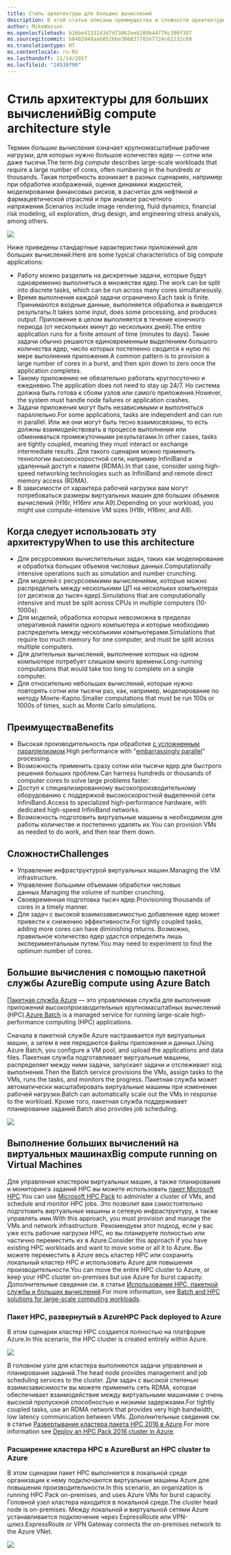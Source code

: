 ```yaml
---
title: Стиль архитектуры для больших вычислений
description: В этой статье описаны преимущества и сложности архитектуры больших вычислений в Azure, а также содержатся рекомендации по ее разработке
author: MikeWasson
ms.openlocfilehash: b16be4133143d7d73062eeb280b44779c390f387
ms.sourcegitcommit: b0482d49aab0526be386837702e7724c61232c60
ms.translationtype: HT
ms.contentlocale: ru-RU
ms.lasthandoff: 11/14/2017
ms.locfileid: "24539790"
---
```

# <a name="big-compute-architecture-style"></a><span data-ttu-id="806cc-103">Стиль архитектуры для больших вычислений</span><span class="sxs-lookup"><span data-stu-id="806cc-103">Big compute architecture style</span></span>

<span data-ttu-id="806cc-104">Термин *большие вычисления* означает крупномасштабные рабочие нагрузки, для которых нужно большое количество ядер — сотни или даже тысячи.</span><span class="sxs-lookup"><span data-stu-id="806cc-104">The term *big compute* describes large-scale workloads that require a large number of cores, often numbering in the hundreds or thousands.</span></span> <span data-ttu-id="806cc-105">Такая потребность возникает в разных сценариях, например при обработке изображений, оценке динамики жидкостей, моделировании финансовых рисков, в расчетах для нефтяной и фармацевтической отраслей и при анализе расчетного напряжения.</span><span class="sxs-lookup"><span data-stu-id="806cc-105">Scenarios include image rendering, fluid dynamics, financial risk modeling, oil exploration, drug design, and engineering stress analysis, among others.</span></span>

![](./images/big-compute-logical.png)

<span data-ttu-id="806cc-106">Ниже приведены стандартные характеристики приложений для больших вычислений:</span><span class="sxs-lookup"><span data-stu-id="806cc-106">Here are some typical characteristics of big compute applications:</span></span>

- <span data-ttu-id="806cc-107">Работу можно разделить на дискретные задачи, которые будут одновременно выполняться в множестве ядер.</span><span class="sxs-lookup"><span data-stu-id="806cc-107">The work can be split into discrete tasks, which can be run across many cores simultaneously.</span></span>
- <span data-ttu-id="806cc-108">Время выполнения каждой задачи ограничено.</span><span class="sxs-lookup"><span data-stu-id="806cc-108">Each task is finite.</span></span> <span data-ttu-id="806cc-109">Принимаются входные данные, выполняется обработка и выводятся результаты.</span><span class="sxs-lookup"><span data-stu-id="806cc-109">It takes some input, does some processing, and produces output.</span></span> <span data-ttu-id="806cc-110">Приложение в целом выполняется в течение конечного периода (от нескольких минут до нескольких дней).</span><span class="sxs-lookup"><span data-stu-id="806cc-110">The entire application runs for a finite amount of time (minutes to days).</span></span> <span data-ttu-id="806cc-111">Такие задачи обычно решаются единовременным выделением большого количества ядер, число которых постепенно сводится к нулю по мере выполнения приложения.</span><span class="sxs-lookup"><span data-stu-id="806cc-111">A common pattern is to provision a large number of cores in a burst, and then spin down to zero once the application completes.</span></span> 
- <span data-ttu-id="806cc-112">Такому приложению не обязательно работать круглосуточно и ежедневно.</span><span class="sxs-lookup"><span data-stu-id="806cc-112">The application does not need to stay up 24/7.</span></span> <span data-ttu-id="806cc-113">Но система должна быть готова к сбоям узлов или самого приложения.</span><span class="sxs-lookup"><span data-stu-id="806cc-113">However, the system must handle node failures or application crashes.</span></span>
- <span data-ttu-id="806cc-114">Задачи приложения могут быть независимыми и выполняться параллельно.</span><span class="sxs-lookup"><span data-stu-id="806cc-114">For some applications, tasks are independent and can run in parallel.</span></span> <span data-ttu-id="806cc-115">Или же они могут быть тесно взаимосвязаны, то есть должны взаимодействовать в процессе выполнения или обмениваться промежуточными результатами.</span><span class="sxs-lookup"><span data-stu-id="806cc-115">In other cases, tasks are tightly coupled, meaning they must interact or exchange intermediate results.</span></span> <span data-ttu-id="806cc-116">Для такого сценария можно применить технологии высокоскоростной сети, например InfiniBand и удаленный доступ к памяти (RDMA).</span><span class="sxs-lookup"><span data-stu-id="806cc-116">In that case, consider using high-speed networking technologies such as InfiniBand and remote direct memory access (RDMA).</span></span> 
- <span data-ttu-id="806cc-117">В зависимости от характера рабочей нагрузки вам могут потребоваться размеры виртуальных машин для больших объемов вычислений (H16r, H16mr или A9).</span><span class="sxs-lookup"><span data-stu-id="806cc-117">Depending on your workload, you might use compute-intensive VM sizes (H16r, H16mr, and A9).</span></span>

## <a name="when-to-use-this-architecture"></a><span data-ttu-id="806cc-118">Когда следует использовать эту архитектуру</span><span class="sxs-lookup"><span data-stu-id="806cc-118">When to use this architecture</span></span>

- <span data-ttu-id="806cc-119">Для ресурсоемких вычислительных задач, таких как моделирование и обработка больших объемов числовых данных.</span><span class="sxs-lookup"><span data-stu-id="806cc-119">Computationally intensive operations such as simulation and number crunching.</span></span>
- <span data-ttu-id="806cc-120">Для моделей с ресурсоемкими вычислениями, которые можно распределить между несколькими ЦП на нескольких компьютерах (от десятков до тысяч ядер).</span><span class="sxs-lookup"><span data-stu-id="806cc-120">Simulations that are computationally intensive and must be split across CPUs in multiple computers (10-1000s).</span></span>
- <span data-ttu-id="806cc-121">Для моделей, обработка которых невозможна в пределах оперативной памяти одного компьютера и которые необходимо распределить между несколькими компьютерами.</span><span class="sxs-lookup"><span data-stu-id="806cc-121">Simulations that require too much memory for one computer, and must be split across multiple computers.</span></span>
- <span data-ttu-id="806cc-122">Для длительных вычислений, выполнение которых на одном компьютере потребует слишком много времени.</span><span class="sxs-lookup"><span data-stu-id="806cc-122">Long-running computations that would take too long to complete on a single computer.</span></span>
- <span data-ttu-id="806cc-123">Для относительно небольших вычислений, которые нужно повторять сотни или тысячи раз, как, например, моделирование по методу Монте-Карло.</span><span class="sxs-lookup"><span data-stu-id="806cc-123">Smaller computations that must be run 100s or 1000s of times, such as Monte Carlo simulations.</span></span>

## <a name="benefits"></a><span data-ttu-id="806cc-124">Преимущества</span><span class="sxs-lookup"><span data-stu-id="806cc-124">Benefits</span></span>

- <span data-ttu-id="806cc-125">Высокая производительность при обработке [с усложненным параллелизмом][embarrassingly-parallel].</span><span class="sxs-lookup"><span data-stu-id="806cc-125">High performance with "[embarrassingly parallel][embarrassingly-parallel]" processing.</span></span>
- <span data-ttu-id="806cc-126">Возможность применить сразу сотни или тысячи ядер для быстрого решения больших проблем.</span><span class="sxs-lookup"><span data-stu-id="806cc-126">Can harness hundreds or thousands of computer cores to solve large problems faster.</span></span>
- <span data-ttu-id="806cc-127">Доступ к специализированному высокопроизводительному оборудованию с поддержкой высокоскоростной выделенной сети InfiniBand.</span><span class="sxs-lookup"><span data-stu-id="806cc-127">Access to specialized high-performance hardware, with dedicated high-speed InfiniBand networks.</span></span>
- <span data-ttu-id="806cc-128">Возможность подготовить виртуальные машины в необходимом для работы количестве и постепенно удалять их.</span><span class="sxs-lookup"><span data-stu-id="806cc-128">You can provision VMs as needed to do work, and then tear them down.</span></span> 

## <a name="challenges"></a><span data-ttu-id="806cc-129">Сложности</span><span class="sxs-lookup"><span data-stu-id="806cc-129">Challenges</span></span>

- <span data-ttu-id="806cc-130">Управление инфраструктурой виртуальных машин.</span><span class="sxs-lookup"><span data-stu-id="806cc-130">Managing the VM infrastructure.</span></span>
- <span data-ttu-id="806cc-131">Управление большими объемами обработки числовых данных.</span><span class="sxs-lookup"><span data-stu-id="806cc-131">Managing the volume of number crunching.</span></span> 
- <span data-ttu-id="806cc-132">Своевременная подготовка тысяч ядер.</span><span class="sxs-lookup"><span data-stu-id="806cc-132">Provisioning thousands of cores in a timely manner.</span></span>
- <span data-ttu-id="806cc-133">Для задач с высокой взаимозависимостью добавление ядер может привести к снижению эффективности.</span><span class="sxs-lookup"><span data-stu-id="806cc-133">For tightly coupled tasks, adding more cores can have diminishing returns.</span></span> <span data-ttu-id="806cc-134">Возможно, правильное количество ядер удастся определить лишь экспериментальным путем.</span><span class="sxs-lookup"><span data-stu-id="806cc-134">You may need to experiment to find the optimum number of cores.</span></span>

## <a name="big-compute-using-azure-batch"></a><span data-ttu-id="806cc-135">Большие вычисления с помощью пакетной службы Azure</span><span class="sxs-lookup"><span data-stu-id="806cc-135">Big compute using Azure Batch</span></span>

<span data-ttu-id="806cc-136">[Пакетная служба Azure][batch] — это управляемая служба для выполнения приложений высокопроизводительных крупномасштабных вычислений (HPC).</span><span class="sxs-lookup"><span data-stu-id="806cc-136">[Azure Batch][batch] is a managed service for running large-scale high-performance computing (HPC) applications.</span></span>

<span data-ttu-id="806cc-137">Сначала в пакетной службе Azure настраивается пул виртуальных машин, а затем в нее передаются файлы приложения и данных.</span><span class="sxs-lookup"><span data-stu-id="806cc-137">Using Azure Batch, you configure a VM pool, and upload the applications and data files.</span></span> <span data-ttu-id="806cc-138">Пакетная служба подготавливает виртуальные машины, распределяет между ними задачи, запускает задачи и отслеживает ход выполнения.</span><span class="sxs-lookup"><span data-stu-id="806cc-138">Then the Batch service provisions the VMs, assign tasks to the VMs, runs the tasks, and monitors the progress.</span></span> <span data-ttu-id="806cc-139">Пакетная служба может автоматически масштабировать виртуальные машины при изменении рабочей нагрузки.</span><span class="sxs-lookup"><span data-stu-id="806cc-139">Batch can automatically scale out the VMs in response to the workload.</span></span> <span data-ttu-id="806cc-140">Кроме того, пакетная служба поддерживает планирование заданий.</span><span class="sxs-lookup"><span data-stu-id="806cc-140">Batch also provides job scheduling.</span></span>

![](./images/big-compute-batch.png) 

## <a name="big-compute-running-on-virtual-machines"></a><span data-ttu-id="806cc-141">Выполнение больших вычислений на виртуальных машинах</span><span class="sxs-lookup"><span data-stu-id="806cc-141">Big compute running on Virtual Machines</span></span>

<span data-ttu-id="806cc-142">Для управления кластером виртуальных машин, а также планирования и мониторинга заданий HPC вы можете использовать [пакет Microsoft HPC][hpc-pack].</span><span class="sxs-lookup"><span data-stu-id="806cc-142">You can use [Microsoft HPC Pack][hpc-pack] to administer a cluster of VMs, and schedule and monitor HPC jobs.</span></span> <span data-ttu-id="806cc-143">Это позволит вам самостоятельно подготовить виртуальные машины и сетевую инфраструктуру, а также управлять ими.</span><span class="sxs-lookup"><span data-stu-id="806cc-143">With this approach, you must provision and manage the VMs and network infrastructure.</span></span> <span data-ttu-id="806cc-144">Рекомендуем этот подход, если у вас уже есть рабочие нагрузки HPC, но вы планируете полностью или частично переместить их в Azure.</span><span class="sxs-lookup"><span data-stu-id="806cc-144">Consider this approach if you have existing HPC workloads and want to move some or all it to Azure.</span></span> <span data-ttu-id="806cc-145">Вы можете переместить в Azure весь кластер HPC или сохранить локальный кластер HPC и использовать Azure для повышения производительности.</span><span class="sxs-lookup"><span data-stu-id="806cc-145">You can move the entire HPC cluster to Azure, or keep your HPC cluster on-premises but use Azure for burst capacity.</span></span> <span data-ttu-id="806cc-146">Дополнительные сведения см. в статье [Использование HPC, пакетной службы и больших вычислений][batch-hpc-solutions].</span><span class="sxs-lookup"><span data-stu-id="806cc-146">For more information, see [Batch and HPC solutions for large-scale computing workloads][batch-hpc-solutions].</span></span>

### <a name="hpc-pack-deployed-to-azure"></a><span data-ttu-id="806cc-147">Пакет HPC, развернутый в Azure</span><span class="sxs-lookup"><span data-stu-id="806cc-147">HPC Pack deployed to Azure</span></span>

<span data-ttu-id="806cc-148">В этом сценарии кластер HPC создается полностью на платформе Azure.</span><span class="sxs-lookup"><span data-stu-id="806cc-148">In this scenario, the HPC cluster is created entirely within Azure.</span></span>

![](./images/big-compute-iaas.png) 
 
<span data-ttu-id="806cc-149">В головном узле для кластера выполняются задачи управления и планирования заданий.</span><span class="sxs-lookup"><span data-stu-id="806cc-149">The head node provides management and job scheduling services to the cluster.</span></span> <span data-ttu-id="806cc-150">Для задач с высокой степенью взаимозависимости вы можете применить сеть RDMA, которая обеспечивает взаимодействие между виртуальными машинами с очень высокой пропускной способностью и низкими задержками.</span><span class="sxs-lookup"><span data-stu-id="806cc-150">For tightly coupled tasks, use an RDMA network that provides very high bandwidth, low latency communication between VMs.</span></span> <span data-ttu-id="806cc-151">Дополнительные сведения см. в статье [Развертывание кластера пакета HPC 2016 в Azure][deploy-hpc-azure].</span><span class="sxs-lookup"><span data-stu-id="806cc-151">For more information see [Deploy an HPC Pack 2016 cluster in Azure][deploy-hpc-azure].</span></span>

### <a name="burst-an-hpc-cluster-to-azure"></a><span data-ttu-id="806cc-152">Расширение кластера HPC в Azure</span><span class="sxs-lookup"><span data-stu-id="806cc-152">Burst an HPC cluster to Azure</span></span>

<span data-ttu-id="806cc-153">В этом сценарии пакет HPC выполняется в локальной среде организации к нему подключаются виртуальные машины Azure для повышения производительности.</span><span class="sxs-lookup"><span data-stu-id="806cc-153">In this scenario, an organization is running HPC Pack on-premises, and uses Azure VMs for burst capacity.</span></span> <span data-ttu-id="806cc-154">Головной узел кластера находится в локальной среде.</span><span class="sxs-lookup"><span data-stu-id="806cc-154">The cluster head node is on-premises.</span></span> <span data-ttu-id="806cc-155">Между локальной и виртуальной сетями Azure устанавливается подключение через ExpressRoute или VPN-шлюз.</span><span class="sxs-lookup"><span data-stu-id="806cc-155">ExpressRoute or VPN Gateway connects the on-premises network to the Azure VNet.</span></span>

![](./images/big-compute-hybrid.png) 


[batch]: /azure/batch/
[batch-hpc-solutions]: /azure/batch/batch-hpc-solutions
[deploy-hpc-azure]: /azure/virtual-machines/windows/hpcpack-2016-cluster
[embarrassingly-parallel]: https://en.wikipedia.org/wiki/Embarrassingly_parallel
[hpc-pack]: https://technet.microsoft.com/library/cc514029

 
